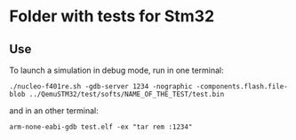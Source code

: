 # Folder with tests for Stm32

## Use 

To launch a simulation in debug mode, run in one terminal:
```
./nucleo-f401re.sh -gdb-server 1234 -nographic -components.flash.file-blob ../QemuSTM32/test/softs/NAME_OF_THE_TEST/test.bin
```
and in an other terminal:
```
arm-none-eabi-gdb test.elf -ex "tar rem :1234"
```
